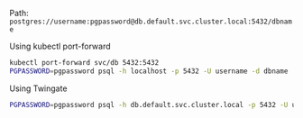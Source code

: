 
Path: `postgres://username:pgpassword@db.default.svc.cluster.local:5432/dbname`

Using kubectl port-forward
```bash
kubectl port-forward svc/db 5432:5432
PGPASSWORD=pgpassword psql -h localhost -p 5432 -U username -d dbname

```
Using Twingate
```bash
PGPASSWORD=pgpassword psql -h db.default.svc.cluster.local -p 5432 -U username -d dbname
```